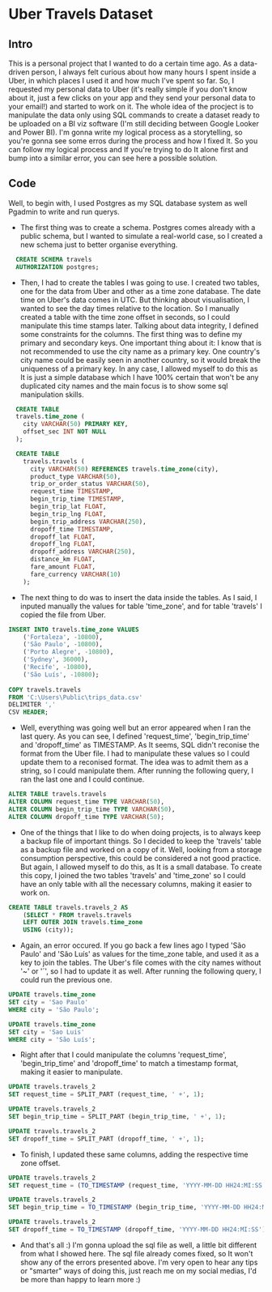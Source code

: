 # Uber Travels Dataset

## Intro

This is a personal project that I wanted to do a certain time ago. As a data-driven person, I always felt curious about how many hours I spent inside a Uber, in which places I used it and how much I've spent so far.
So, I requested my personal data to Uber (it's really simple if you don't know about it, just a few clicks on your app and they send your personal data to your email!) and started to work on it.
The whole idea of the procject is to manipulate the data only using SQL commands to create a dataset ready to be uploaded on a BI viz software (I'm still deciding between Google Looker and Power BI).
I'm gonna write my logical process as a storytelling, so you're gonna see some erros during the process and how I fixed It. 
So you can follow my logical process and If you're trying to do It alone first and bump into a similar error, you can see here a possible solution. 

## Code

Well, to begin with, I used Postgres as my SQL database system as well Pgadmin to write and run querys.  
  
* The first thing was to create a schema. 
Postgres comes already with a public schema, but I wanted to simulate a real-world case, so I created a new schema just to better organise everything.
```sql
  CREATE SCHEMA travels
  AUTHORIZATION postgres;
```

* Then, I had to create the tables I was going to use. I created two tables, one for the data from Uber and other as a time zone database. 
The date time on Uber's data comes in UTC. But thinking about visualisation, I wanted to see the day times relative to the location. 
So I manually created a table with the time zone offset in seconds, so I could manipulate this time stamps later.
Talking about data integrity, I defined some constraints for the columns. The first thing was to define my primary and secondary keys.
One important thing about it: I know that is not recommended to use the city name as a primary key. One country's city name could be easily seen in another country, so it would break the uniqueness of a primary key.
In any case, I allowed myself to do this as It is just a simple database which I have 100% certain that won't be any duplicated city names and the main focus is to show some sql manipulation skills.
```sql
  CREATE TABLE
  travels.time_zone (
    city VARCHAR(50) PRIMARY KEY,
    offset_sec INT NOT NULL
  );

  CREATE TABLE
    travels.travels (
      city VARCHAR(50) REFERENCES travels.time_zone(city),
      product_type VARCHAR(50),
      trip_or_order_status VARCHAR(50),
      request_time TIMESTAMP,
      begin_trip_time TIMESTAMP,
      begin_trip_lat FLOAT,
      begin_trip_lng FLOAT,
      begin_trip_address VARCHAR(250),
      dropoff_time TIMESTAMP,
      dropoff_lat FLOAT,
      dropoff_lng FLOAT,
      dropoff_address VARCHAR(250),
      distance_km FLOAT,
      fare_amount FLOAT,
      fare_currency VARCHAR(10)
	);
```

* The next thing to do was to insert the data inside the tables. 
As I said, I inputed manually the values for table 'time_zone', and for table 'travels' I copied the file from Uber.
```sql
INSERT INTO travels.time_zone VALUES 
	('Fortaleza', -10800),
	('São Paulo', -10800),
	('Porto Alegre', -10800),
	('Sydney', 36000),
	('Recife', -10800),
	('São Luís', -10800);
  
COPY travels.travels
FROM 'C:\Users\Public\trips_data.csv'
DELIMITER ','
CSV HEADER;
```

* Well, everything was going well but an error appeared when I ran the last query. 
As you can see, I defined 'request_time', 'begin_trip_time' and 'dropoff_time' as TIMESTAMP.
As It seems, SQL didn't reconise the format from the Uber file. I had to manipulate these values so I could update them to a reconised format.
The idea was to admit them as a string, so I could manipulate them.
After running the following query, I ran the last one and I could continue.
```sql
ALTER TABLE travels.travels
ALTER COLUMN request_time TYPE VARCHAR(50),
ALTER COLUMN begin_trip_time TYPE VARCHAR(50),
ALTER COLUMN dropoff_time TYPE VARCHAR(50);
```

* One of the things that I like to do when doing projects, is to always keep a backup file of important things. So I decided to keep the 'travels' table as a backup file and worked on a copy of it. Well, looking from a storage consumption perspective, this could be considered a not good practice. But again, I allowed myself to do this, as It is a small database.
To create this copy, I joined the two tables 'travels' and 'time_zone' so I could have an only table with all the necessary columns, making it easier to work on.
```sql
CREATE TABLE travels.travels_2 AS
	(SELECT * FROM travels.travels
	LEFT OUTER JOIN travels.time_zone
	USING (city));
```

* Again, an error occured. If you go back a few lines ago I typed 'São Paulo' and 'São Luís' as values for the time_zone table, and used it as a key to join the tables. The Uber's file comes with the city names without '~' or '´', so I had to update it as well. After running the following query, I could run the previous one.
```sql
UPDATE travels.time_zone
SET city = 'Sao Paulo'
WHERE city = 'São Paulo';

UPDATE travels.time_zone
SET city = 'Sao Luis'
WHERE city = 'São Luís';
```

* Right after that I could manipulate the columns 'request_time', 'begin_trip_time' and 'dropoff_time' to match a timestamp format, making it easier to manipulate.
```sql
UPDATE travels.travels_2
SET request_time = SPLIT_PART (request_time, ' +', 1);

UPDATE travels.travels_2
SET begin_trip_time = SPLIT_PART (begin_trip_time, ' +', 1);

UPDATE travels.travels_2
SET dropoff_time = SPLIT_PART (dropoff_time, ' +', 1);
```

* To finish, I updated these same columns, adding the respective time zone offset.
```sql
UPDATE travels.travels_2
SET request_time = (TO_TIMESTAMP (request_time, 'YYYY-MM-DD HH24:MI:SS')::TIMESTAMP WITHOUT TIME ZONE) + offset_sec * INTERVAL '1 second';

UPDATE travels.travels_2
SET begin_trip_time = TO_TIMESTAMP (begin_trip_time, 'YYYY-MM-DD HH24:MI:SS')::TIMESTAMP WITHOUT TIME ZONE + offset_sec * INTERVAL '1 second';

UPDATE travels.travels_2
SET dropoff_time = TO_TIMESTAMP (dropoff_time, 'YYYY-MM-DD HH24:MI:SS')::TIMESTAMP WITHOUT TIME ZONE + offset_sec * INTERVAL '1 second';
```

* And that's all :) I'm gonna upload the sql file as well, a little bit different from what I showed here. The sql file already comes fixed, so It won't show any of the errors presented above. I'm very open to hear any tips or "smarter" ways of doing this, just reach me on my social medias, I'd be more than happy to learn more :)